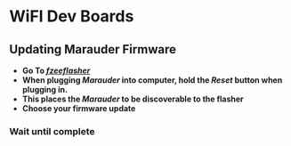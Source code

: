 # WiFI Dev Boards

## Updating Marauder Firmware
* **Go To *[fzeeflasher](https://fzeeflasher.com/)***
* **When plugging *Marauder* into computer, hold the *Reset* button when plugging in.**
* **This places the *Marauder* to be discoverable to the flasher**
* **Choose your firmware update**
### **Wait until complete**

